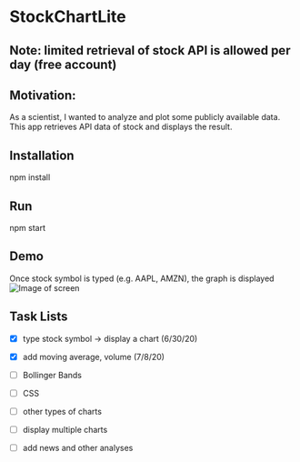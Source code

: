# StockChartLite
## Note: limited retrieval of stock API is allowed per day (free account)

## Motivation:
As a scientist, I wanted to analyze and plot some publicly available data.
This app retrieves API data of stock and displays the result.

## Installation
npm install

## Run
npm start

## Demo
Once stock symbol is typed (e.g. AAPL, AMZN), the graph is displayed  
![Image of screen](https://github.com/HyunJaePi/StockChartLite/tree/master/assets/scrnCapture.jpg)


## Task Lists
- [x] type stock symbol -> display a chart (6/30/20)
- [x] add moving average, volume (7/8/20)
- [ ] Bollinger Bands
- [ ] CSS
- [ ] other types of charts
- [ ] display multiple charts
- [ ] add news and other analyses

